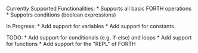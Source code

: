 Currently Supported Functionalities:
    * Supports all basic FORTH operations
    * Suppotrs conditions (boolean expressions)

In Progress:
    * Add support for variables 
    * Add support for constants.

TODO:
    * Add support for conditionals (e.g. if-else) and loops
    * Add support for functions
    * Add support for the "REPL" of FORTH
